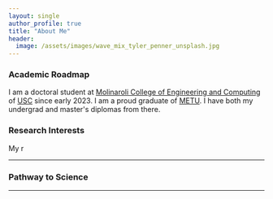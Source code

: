 ```yaml
---
layout: single
author_profile: true
title: "About Me"
header:
  image: /assets/images/wave_mix_tyler_penner_unsplash.jpg
---
```


### Academic Roadmap
I am a doctoral student at [Molinaroli College of Engineering and Computing](https://sc.edu/study/colleges_schools/engineering_and_computing/index.php) of [USC](https://sc.edu/) since early 2023. I am a proud graduate of [METU](https://ce.metu.edu.tr/en). I have both my undergrad and master's diplomas from there. 


### Research Interests
My r


---

### Pathway to Science


---


